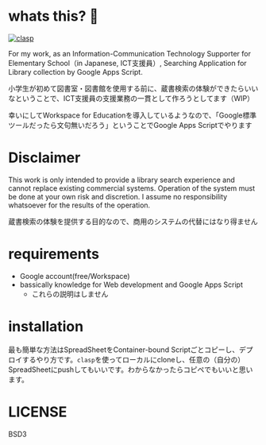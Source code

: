 # whats this? 📖
[![clasp](https://img.shields.io/badge/built%20with-clasp-4285f4.svg)](https://github.com/google/clasp)

For my work, as an Information-Communication Technology Supporter for Elementary School（in Japanese, ICT支援員）, Searching Application for Library collection by Google Apps Script.

小学生が初めて図書室・図書館を使用する前に、蔵書検索の体験ができたらいいなということで、ICT支援員の支援業務の一貫として作ろうとしてます（WIP）　

幸いにしてWorkspace for Educationを導入しているようなので、「Google標準ツールだったら文句無いだろう」ということでGoogle Apps Scriptでやります

# Disclaimer
This work is only intended to provide a library search experience and cannot replace existing commercial systems. Operation of the system must be done at your own risk and discretion. I assume no responsibility whatsoever for the results of the operation.

蔵書検索の体験を提供する目的なので、商用のシステムの代替にはなり得ません

# requirements
- Google account(free/Workspace)
- bassically knowledge for Web development and Google Apps Script
  -  これらの説明はしません


# installation
最も簡単な方法はSpreadSheetをContainer-bound Scriptごとコピーし、デプロイするやり方です。`clasp`を使ってローカルにcloneし、任意の（自分の）SpreadSheetにpushしてもいいです。わからなかったらコピペでもいいと思います。

# LICENSE
BSD3